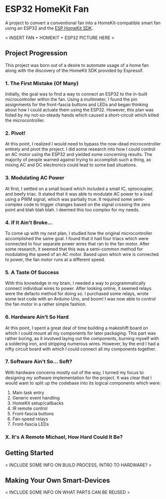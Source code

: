 # ESP32 HomeKit Fan

A project to convert a conventional fan into a HomeKit-compatible smart fan
using an ESP32 and the 
[ESP HomeKit SDK](https://github.com/espressif/esp-homekit-sdk).

< INSERT FAN + HOMEKIT + ESP32 PICTURE HERE >

## Project Progression 

This project was born out of a desire to automate usage of a home fan along with
the discovery of the HomeKit SDK provided by Espressif. 

### 1. The First Mistake (Of Many)

Initially, the goal was to find a way to connect an ESP32 to the in-built 
microcontroller within the fan. Using a multimeter, I found the pin assignments
for the front-fascia buttons and LEDs and began thinking about how I could
actuate them using the ESP32. However, this plan was foiled by my not-so-steady
hands which caused a short-circuit which killed the microcontroller.

### 2. Pivot!

At this point, I realized I would need to bypass the now-dead microcontroller
entirely and pivot the project. I did some research into how I could control an
AC motor using the ESP32 and yielded some concerning results. The majority of
people warned against trying to accomplish such a thing, as mixing AC and DC
electronics could lead to some bad situations.

### 3. Modulating AC Power

At first, I settled on a small board which included a small IC, optocoupler, and
beefy triac. It stated that it was able to modulate AC power to a load using a
PWM signal, which was partially true. It required some semi-complex code to
trigger changes based on the signal crossing the zero point and blah blah blah.
I deemed this too complex for my needs.

### 4. If It Ain't Broke...

To come up with my next plan, I studied how the original microcontroller
accomplished the same goal. I found that it had four triacs which were connected
to four separate power wires that ran to the fan motor. After some research, it
seemed that this was a semi-common method for modulating the speed of an AC
motor. Based upon which wire is connected to power, the fan motor runs at a
different speed.

### 5. A Taste Of Success 

With this knowledge in my brain, I needed a way to programmatically connect
individual wires to power. After looking online, it seemed relays were the
defacto method for doing so. I purchased some relays, wrote some test code with
an Arduino Uno, and boom! I was now able to control the fan motor in a rather
simple fashion.

### 6. Hardware Ain't So Hard 

At this point, I spent a great deal of time building a makeshift board on which
I could mount all my components for later packaging. This part was rather
boring, as it involved laying out the components, burning myself with a
soldering iron, and stripping numerous wires. However, by the end I had a nifty
circuit board with which I could connect all my components together.

### 7. Software Ain't So... Soft?

With hardware concerns mostly out of the way, I turned my focus to designing my
software implementation for the project. It was clear that I would want to split
up the codebase into its logical components which were:
1. Main task entry
2. Generic event handling
3. HomeKit setup/callbacks 
4. IR remote control
5. Front-fascia buttons
6. Fan-speed relays
7. Front-fascia LEDs

### X. It's A Remote Michael, How Hard Could It Be?

## Getting Started

< INCLUDE SOME INFO ON BUILD PROCESS, INTRO TO HARDWARE? >

## Making Your Own Smart-Devices

< INCLUDE SOME INFO ON WHAT PARTS CAN BE REUSED >

